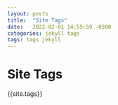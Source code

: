 ```yaml
---
layout: posts
title:  "Site Tags"
date:   2022-02-01 14:55:59 -0500
categories: jekyll tags
tags: tags jekyll
---
```


# Site Tags
{{site.tags}}

